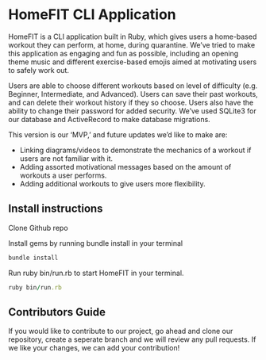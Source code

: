 # HomeFIT CLI Application

HomeFIT is a CLI application built in Ruby, which gives users a home-based workout they can perform, at home, during quarantine. We’ve tried to make this application as engaging and fun as possible, including an opening theme music and different exercise-based emojis aimed at motivating users to safely work out. 

Users are able to choose different workouts based on level of difficulty (e.g. Beginner, Intermediate, and Advanced). Users can save their past workouts, and can delete their workout history if they so choose. Users also have the ability to change their password for added security. We’ve used SQLite3 for our database and ActiveRecord to make database migrations. 

This version is our ‘MVP,’ and future updates we’d like to make are:
 * Linking diagrams/videos to demonstrate the mechanics of a workout if users are not familiar with it. 
 * Adding assorted motivational messages based on the amount of workouts a user performs.
 * Adding additional workouts to give users more flexibility. 

## Install instructions

Clone Github repo

Install gems by running bundle install in your terminal
```ruby
bundle install
```
Run ruby bin/run.rb to start HomeFIT in your terminal.
```ruby
ruby bin/run.rb
```

## Contributors Guide

If you would like to contribute to our project, go ahead and clone our repository, create a seperate branch and we will review any pull requests. If we like your changes, we can add your contribution! 
